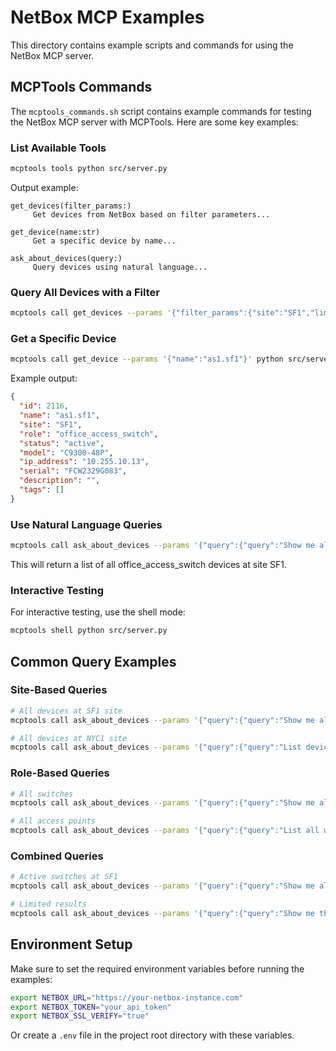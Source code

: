 # NetBox MCP Examples

This directory contains example scripts and commands for using the NetBox MCP server.

## MCPTools Commands

The `mcptools_commands.sh` script contains example commands for testing the NetBox MCP server with MCPTools. Here are some key examples:

### List Available Tools

```bash
mcptools tools python src/server.py
```

Output example:
```
get_devices(filter_params:)
     Get devices from NetBox based on filter parameters...

get_device(name:str)
     Get a specific device by name...

ask_about_devices(query:)
     Query devices using natural language...
```

### Query All Devices with a Filter

```bash
mcptools call get_devices --params '{"filter_params":{"site":"SF1","limit":5}}' python src/server.py
```

### Get a Specific Device

```bash
mcptools call get_device --params '{"name":"as1.sf1"}' python src/server.py 
```

Example output:
```json
{
  "id": 2116,
  "name": "as1.sf1",
  "site": "SF1",
  "role": "office_access_switch",
  "status": "active",
  "model": "C9300-48P",
  "ip_address": "10.255.10.13",
  "serial": "FCW2329G083",
  "description": "",
  "tags": []
}
```

### Use Natural Language Queries

```bash
mcptools call ask_about_devices --params '{"query":{"query":"Show me all switches at site SF1"}}' python src/server.py
```

This will return a list of all office_access_switch devices at site SF1.

### Interactive Testing

For interactive testing, use the shell mode:

```bash
mcptools shell python src/server.py
```

## Common Query Examples

### Site-Based Queries

```bash
# All devices at SF1 site
mcptools call ask_about_devices --params '{"query":{"query":"Show me all devices at site SF1"}}' python src/server.py

# All devices at NYC1 site
mcptools call ask_about_devices --params '{"query":{"query":"List devices in NYC1 location"}}' python src/server.py
```

### Role-Based Queries

```bash
# All switches
mcptools call ask_about_devices --params '{"query":{"query":"Show me all switches"}}' python src/server.py

# All access points
mcptools call ask_about_devices --params '{"query":{"query":"List all wireless access points"}}' python src/server.py
```

### Combined Queries

```bash
# Active switches at SF1
mcptools call ask_about_devices --params '{"query":{"query":"Show me all active switches at site SF1"}}' python src/server.py

# Limited results
mcptools call ask_about_devices --params '{"query":{"query":"Show me the first 5 switches at NYC1"}}' python src/server.py
```

## Environment Setup

Make sure to set the required environment variables before running the examples:

```bash
export NETBOX_URL="https://your-netbox-instance.com"
export NETBOX_TOKEN="your_api_token"
export NETBOX_SSL_VERIFY="true"
```

Or create a `.env` file in the project root directory with these variables.